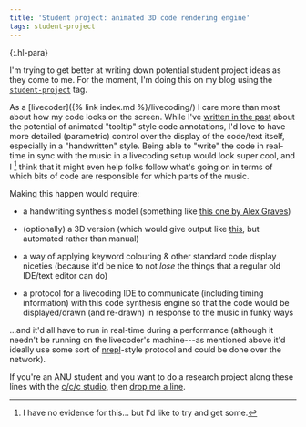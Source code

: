 ```yaml
---
title: 'Student project: animated 3D code rendering engine'
tags: student-project
---
```


{:.hl-para}

I'm trying to get better at writing down potential student project ideas as they
come to me. For the moment, I'm doing this on my blog using the
[`student-project`](https://benswift.me/blog/tag/student-project/) tag.

As a [livecoder]({% link index.md %}/livecoding/) I care more than most about
how my code looks on the screen. While I've [written in the
past](https://benswift.me/research/#swiftVisualCodeAnnotations2013) about the
potential of animated "tooltip" style code annotations, I'd love to have more
detailed (parametric) control over the display of the code/text itself,
especially in a "handwritten" style. Being able to "write" the code in real-time
in sync with the music in a livecoding setup would look super cool, and I
[^unproven-hypothesis] think that it might even help folks follow what's going
on in terms of which bits of code are responsible for which parts of the music.

[^unproven-hypothesis]: I have no evidence for this... but I'd like to try and get some.

Making this happen would require:

- a handwriting synthesis model (something like [this one by Alex
  Graves](https://github.com/sjvasquez/handwriting-synthesis))

- (optionally) a 3D version (which would give output like
  [this](https://www.youtube.com/watch?v=rA3QZVEfGpc), but automated rather than
  manual)

- a way of applying keyword colouring & other standard code display niceties
  (because it'd be nice to not _lose_ the things that a regular old IDE/text
  editor can do)

- a protocol for a livecoding IDE to communicate (including timing information)
  with this code synthesis engine so that the code would be displayed/drawn (and
  re-drawn) in response to the music in funky ways

...and it'd all have to run in real-time during a performance (although it
needn't be running on the livecoder's machine---as mentioned above it'd ideally
use some sort of [nrepl](https://nrepl.org/nrepl/index.html)-style protocol and
could be done over the network).

If you're an ANU student and you want to do a research project along these lines
with the [c/c/c studio](https://cs.anu.edu.au/code-creativity-culture/), then
[drop me a line](mailto:ben.swift@anu.edu.au).
